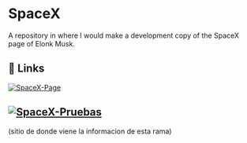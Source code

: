 # SpaceX

A repository in where I would make a development copy of the SpaceX page of Elonk Musk. 


## 🔗 Links
[![SpaceX-Page](https://img.shields.io/badge/SpaceX_Page-000?style=for-the-badge&logo=ko-fi&logoColor=white)](https://www.spacex.com)

[![SpaceX-Pruebas](https://img.shields.io/badge/"Experimental_Repository"_Cloned-000?style=for-the-badge&logo=ko-fi&logoColor=blue)](https://github.com/KevinGalvisSA/SpaceX-Pruebas) 
-------------------------------------------------------------------------------------------------------------------------------------------
(sitio de donde viene la informacion de esta rama)